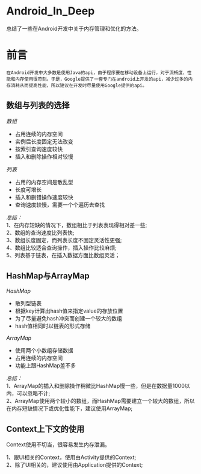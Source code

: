 # Android_In_Deep

  总结了一些在Android开发中关于内存管理和优化的方法。
  
# 前言
  
    在Android开发中大多数是使用Java的api，由于程序要在移动设备上运行，对于流畅度、性能和内存使用很苛刻。于是，Google提供了一套专门在android上开发的api，减少过多的内存消耗从而提高性能，所以建议在开发时尽量使用Google提供的api。
  
## 数组与列表的选择

*数组*<br>
  * 占用连续的内存空间
  * 实例后长度固定无法改变
  * 按索引查询速度较快
  * 插入和删除操作相对较慢

*列表*<br>
  * 占用的内存空间是散乱型
  * 长度可增长
  * 插入和删错操作速度较快
  * 查询速度较慢，需要一个个遍历去查找
  
  _总结：_<br>
1、在内存短缺的情况下，数组相比于列表表现得相对差一些;<br>
2、数组的查询速度比列表快;<br>
3、数组长度固定，而列表长度不固定灵活性更强;<br>
4、数组比较适合查询操作，插入操作比较麻烦;<br>
5、列表基于链表，在插入数据方面比数组灵活；<br>

## HashMap与ArrayMap

*HashMap*<br>
  * 散列型链表
  * 根据key计算出hash值来指定value的存放位置
  * 为了尽量避免hash冲突而创建一个较大的数组
  * hash值相同时以链表的形式存储

*ArrayMap*<br>
  * 使用两个小数组存储数据
  * 占用连续的内存空间
  * 功能上跟HashMap差不多
  
   _总结：_<br>
 1、ArrayMap的插入和删除操作稍微比HashMap慢一些，但是在数据量1000以内，可以忽略不计;<br>
 2、ArrayMap使用两个较小的数组，而HashMap需要建立一个较大的数组，所以在内存短缺情况下或优化性能下，建议使用ArrayMap;<br>

## Context上下文的使用

Context使用不切当，很容易发生内存泄漏。

1、跟UI相关的Context，使用由Activity提供的Context;<br>
2、除了UI相关的，建议使用由Application提供的Context;<br>

































